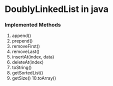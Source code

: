 # DoublyLinkedList in java

### Implemented Methods
  1. append()
  2. prepend()
  3. removeFirst()
  4. removeLast()
  5. insertAt(index, data)
  6. deleteAt(index)
  7. toString()
  8. getSortedList()
  9. getSize()
  10.toArray()

